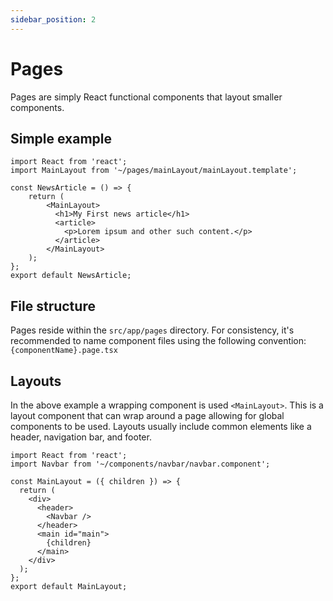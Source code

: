 ```yaml
---
sidebar_position: 2
---
```


# Pages

Pages are simply React functional components that layout smaller components.

## Simple example

``` src/app/components/pages/newsArticle.page.tsx
import React from 'react';
import MainLayout from '~/pages/mainLayout/mainLayout.template';

const NewsArticle = () => {
    return (
        <MainLayout>
          <h1>My First news article</h1>
          <article>
            <p>Lorem ipsum and other such content.</p>
          </article>
        </MainLayout>
    );
};
export default NewsArticle;
```

## File structure

Pages reside within the `src/app/pages` directory.
For consistency, it's recommended to name component files using the following
convention: `{componentName}.page.tsx`

## Layouts

In the above example a wrapping component is used `<MainLayout>`.
This is a layout component that can wrap around a page allowing for global components to be used. Layouts usually
include common elements like a header, navigation bar, and footer.

``` src/app/components/pages/mainLayout.page.tsx
import React from 'react';
import Navbar from '~/components/navbar/navbar.component';

const MainLayout = ({ children }) => {
  return (
    <div>
      <header>
        <Navbar />
      </header>
      <main id="main">
        {children}
      </main>
    </div>
  );
};
export default MainLayout;
```